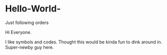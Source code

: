 # Hello-World-
Just following orders

Hi Everyone. 

I like symbols and codes. Thought this would be kinda fun to dink around in. Super-newby guy here. 
